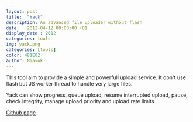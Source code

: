 ```yaml
---
layout: post
title:  "Yack"
description: An advanced file uploader without flash
date:   2012-04-12 00:00:00 +01
display_date : 2012
categories: tools
img: yack.png
categories: [tools]
color: 481E82
author: Niavok
---
```


This tool aim to provide a simple and powerfull upload service. It don't use flash but JS worker thread to handle very large files.

Yack can show progress, queue upload, resume interrupted upload, pause, check integrity, manage upload priority and upload rate limits.

[Github page](https://github.com/niavok/yack-server)

